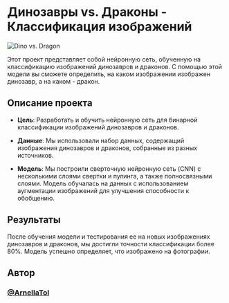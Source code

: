 # Динозавры vs. Драконы - Классификация изображений

![Dino vs. Dragon](https://maingatetickets.com/img/uploads/Events/image/DSS%20Hero%20shorter%20less.jpg)


Этот проект представляет собой нейронную сеть, обученную на классификацию изображений динозавров и драконов. С помощью этой модели вы сможете определить, на каком изображении изображен динозавр, а на каком - дракон.

## Описание проекта

* **Цель**: Разработать и обучить нейронную сеть для бинарной классификации изображений динозавров и драконов.

* **Данные**: Мы использовали набор данных, содержащий изображения динозавров и драконов, собранные из разных источников.

* **Модель**: Мы построили сверточную нейронную сеть (CNN) с несколькими слоями свертки и пулинга, а также полносвязными слоями. Модель обучалась на данных с использованием аугментации изображений для улучшения способности к обобщению.


## Результаты

После обучения модели и тестирования ее на новых изображениях динозавров и драконов, мы достигли точности классификации более 80%. Модель успешно определяет, что изображено на фотографии.

## Автор
### [@ArnellaTol](https://github.com/ArnellaTol)

